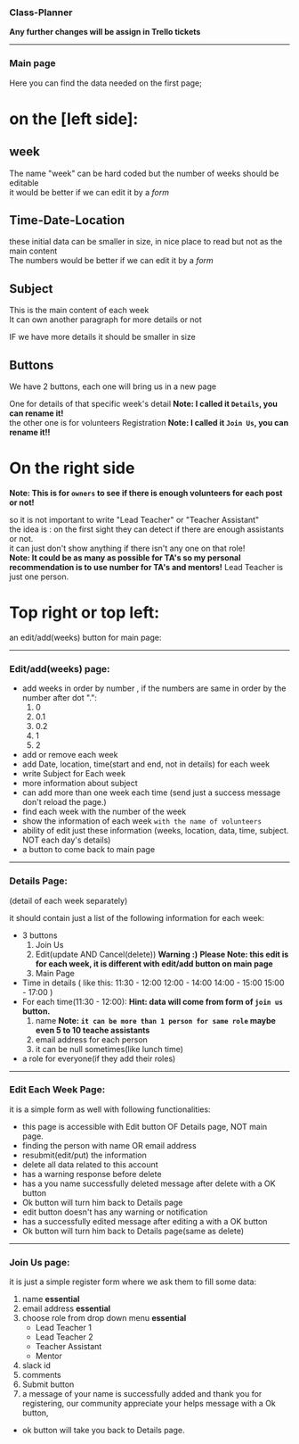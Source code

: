 ### Class-Planner

**Any further changes will be assign in Trello tickets**

---

### Main page

Here you can find the data needed on the first page;

# on the [left side]:

## week

The name "week" can be hard coded but the number of weeks should be editable<br />
it would be better if we can edit it by a _form_

## Time-Date-Location

these initial data can be smaller in size, in nice place to read but not as the main content<br />
The numbers would be better if we can edit it by a _form_

## Subject

This is the main content of each week<br />
It can own another paragraph for more details or not

IF we have more details it should be smaller in size<br />

## Buttons

We have 2 buttons, each one will bring us in a new page

One for details of that specific week's detail **Note: I called it `Details`, you can rename it!**<br />
the other one is for volunteers Registration **Note: I called it `Join Us`, you can rename it!!**

# On the right side

**Note: This is for `owners` to see if there is enough volunteers for each post or not!**

so it is not important to write "Lead Teacher" or "Teacher Assistant"<br />
the idea is : on the first sight they can detect if there are enough assistants or not.<br />
it can just don't show anything if there isn't any one on that role!<br />
**Note: It could be as many as possible for TA's so my personal recommendation is to use number for TA's and mentors!**
Lead Teacher is just one person.

# Top right or top left:

an edit/add(weeks) button for main page:

---

### Edit/add(weeks) page:

- add weeks in order by number , if the numbers are same in order by the number after dot ".":
  1. 0
  2. 0.1
  3. 0.2
  4. 1
  5. 2
- add or remove each week
- add Date, location, time(start and end, not in details) for each week
- write Subject for Each week
- more information about subject
- can add more than one week each time (send just a success message don't reload the page.)
- find each week with the number of the week
- show the information of each week `with the name of volunteers`
- ability of edit just these information (weeks, location, data, time, subject. NOT each day's details)
- a button to come back to main page

---

### Details Page:

(detail of each week separately)

it should contain just a list of the following information for each week:<br />

- 3 buttons
  1. Join Us
  2. Edit(update AND Cancel(delete))
     **Warning :)**
     **Please Note: this edit is for each week, it is different with edit/add button on main page**
  3. Main Page
- Time in details (
  like this:
  11:30 - 12:00
  12:00 - 14:00
  14:00 - 15:00
  15:00 - 17:00
  )
- For each time(11:30 - 12:00):
  **Hint: data will come from form of `join us` button.**
  1. name
     **Note: `it can be more than 1 person for same role` maybe even 5 to 10 teache assistants**
  2. email address for each person
  3. it can be null sometimes(like lunch time)
- a role for everyone(if they add their roles)
<!-- - or just holiday(if week was in holiday this page can don't open) -->

---

### Edit Each Week Page:

it is a simple form as well with following functionalities:

- this page is accessible with Edit button OF Details page, NOT main page.
- finding the person with name OR email address
- resubmit(edit/put) the information
- delete all data related to this account
- has a warning response before delete
- has a you name successfully deleted message after delete with a OK button
- Ok button will turn him back to Details page
- edit button doesn't has any warning or notification
- has a successfully edited message after editing a with a OK button
- Ok button will turn him back to Details page(same as delete)

---

### Join Us page:

it is just a simple register form where we ask them to fill some data:

1. name **essential**
2. email address **essential**
3. choose role from drop down menu **essential**
   - Lead Teacher 1
   - Lead Teacher 2
   - Teacher Assistant
   - Mentor
4. slack id
5. comments
6. Submit button
7. a message of your name is successfully added and thank you for registering, our community appreciate your helps message with a Ok button,

- ok button will take you back to Details page.
